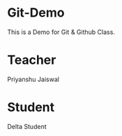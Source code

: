 # Git-Demo
This is a Demo for Git &amp; Github Class.

# Teacher
Priyanshu Jaiswal

# Student
Delta Student